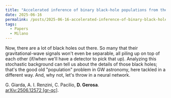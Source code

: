 ```yaml
---
title: "Accelerated inference of binary black-hole populations from the stochastic gravitational-wave background"
date: 2025-06-16
permalink: /posts/2025-06-16-accelerated-inference-of-binary-black-hole-populations-from-the-stochastic-gravitational-wave-background
tags:
  - Papers
  - Milano
---
```


Now, there are a lot of black holes out there. So many that their gravitational-wave signals won't even be separable, all piling up on top of each other (if/when we'll have a detector to pick that up). Analyzing this stochastic background can tell us about the details of those black holes; that's the good old "population" problem in GW astronomy, here tackled in a different way. And, why not, let's throw in a neural network.

G. Giarda, A. I. Renzini, C. Pacilio, **D. Gerosa**.\
[arXiv:2506.12572 [gr-qc]](https://arxiv.org/abs/2506.12572).